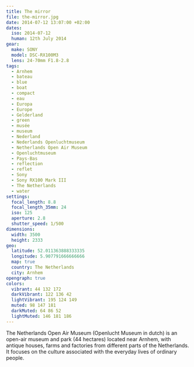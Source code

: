 ```yaml
---
title: The mirror
file: the-mirror.jpg
date: 2014-07-12 13:07:00 +02:00
dates:
  iso: 2014-07-12
  human: 12th July 2014
gear:
  make: SONY
  model: DSC-RX100M3
  lens: 24-70mm F1.8-2.8
tags:
  - Arnhem
  - bateau
  - blue
  - boat
  - compact
  - eau
  - Europa
  - Europe
  - Gelderland
  - green
  - musée
  - museum
  - Nederland
  - Nederlands Openluchtmuseum
  - Netherlands Open Air Museum
  - Openluchtmuseum
  - Pays-Bas
  - reflection
  - reflet
  - Sony
  - Sony RX100 Mark III
  - The Netherlands
  - water
settings:
  focal_length: 8.8
  focal_length_35mm: 24
  iso: 125
  aperture: 2.8
  shutter_speed: 1/500
dimensions:
  width: 3500
  height: 2333
geo:
  latitude: 52.011363888333335
  longitude: 5.907791666666666
  map: true
  country: The Netherlands
  city: Arnhem
opengraph: true
colors:
  vibrant: 44 132 172
  darkVibrant: 122 136 42
  lightVibrant: 195 124 149
  muted: 98 147 181
  darkMuted: 64 86 52
  lightMuted: 146 181 186
---
```


The Netherlands Open Air Museum (Openlucht Museum in dutch) is an open-air museum and park (44 hectares) located near Arnhem, with antique houses, farms and factories from different parts of the Netherlands. It focuses on the culture associated with the everyday lives of ordinary people.
